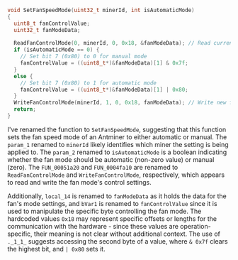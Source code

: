```c
void SetFanSpeedMode(uint32_t minerId, int isAutomaticMode)
{
  uint8_t fanControlValue;
  uint32_t fanModeData;
  
  ReadFanControlMode(0, minerId, 0, 0x18, &fanModeData); // Read current fan mode settings
  if (isAutomaticMode == 0) {
    // Set bit 7 (0x80) to 0 for manual mode
    fanControlValue = ((uint8_t*)&fanModeData)[1] & 0x7f;
  }
  else {
    // Set bit 7 (0x80) to 1 for automatic mode
    fanControlValue = ((uint8_t*)&fanModeData)[1] | 0x80; 
  }
  WriteFanControlMode(minerId, 1, 0, 0x18, fanModeData); // Write new fan mode settings
  return;
}
```

I've renamed the function to `SetFanSpeedMode`, suggesting that this function sets the fan speed mode of an Antminer to either automatic or manual. The `param_1` renamed to `minerId` likely identifies which miner the setting is being applied to. The `param_2` renamed to `isAutomaticMode` is a boolean indicating whether the fan mode should be automatic (non-zero value) or manual (zero). The `FUN_00051a20` and `FUN_0004fa10` are renamed to `ReadFanControlMode` and `WriteFanControlMode`, respectively, which appears to read and write the fan mode's control settings. 

Additionally, `local_14` is renamed to `fanModeData` as it holds the data for the fan's mode settings, and `bVar1` is renamed to `fanControlValue` since it is used to manipulate the specific byte controlling the fan mode. The hardcoded values `0x18` may represent specific offsets or lengths for the communication with the hardware - since these values are operation-specific, their meaning is not clear without additional context. The use of `._1_1_` suggests accessing the second byte of a value, where `& 0x7f` clears the highest bit, and `| 0x80` sets it.